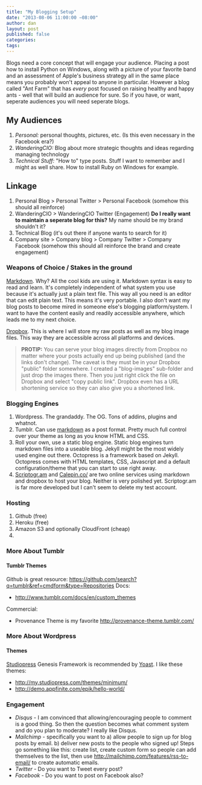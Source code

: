 ```yaml
---
title: "My Blogging Setup"
date: "2013-08-06 11:00:00 −08:00"
author: dan
layout: post
published: false
categories:
tags:
---
```

Blogs need a core concept that will engage your audience.  Placing a post how to install Python on Windows, along with a picture of your favorite band and an assessment of Apple's business strategy all in the same place means you probably won't appeal to anyone in particular.  However a blog called "Ant Farm" that has *every* post focused on raising healthy and happy ants - well that will build an audience for sure.  So if you have, or want, seperate audiences you will need seperate blogs.
<!-- more -->
## My Audiences
1. *Personal:* personal thoughts, pictures, etc.  (Is this even necessary in the Facebook era?)
2. *WanderingCIO:* Blog about more strategic thoughts and ideas regarding managing technology
3. *Technical Stuff:* "How to" type posts.  Stuff I want to remember and I might as well share.  How to install Ruby on Windows for example.

## Linkage
1. Personal Blog > Personal Twitter > Personal Facebook  (somehow this should all reinforce)
2. WanderingCIO > WanderingCIO Twitter (Engagement) **Do I really want to maintain a seperate blog for this?**  My name should be my brand shouldn't it?
3. Technical Blog (it's out there if anyone wants to search for it)
4. Company site > Company blog > Company Twitter > Company Facebook (somehow this should all reinforce the brand and create engagement)

### Weapons of Choice / Stakes in the ground

[Markdown][1].  Why? All the cool kids are using it.  Markdown syntax is easy to read and learn.  It's completely independent of what system you use because it's actually just a plain text file.  This way all you need is an editor that can edit plain text.  This means it's very portable. I also don't want my blog posts to become mired in someone else's blogging platform/system.  I want to have the content easily and readily accessible anywhere, which leads me to my next choice.

[Dropbox][2]. This is where I will store my raw posts as well as my blog image files. This way they are accessible across all platforms and devices.

> **PROTIP:**
> You can serve your blog images directly from Dropbox no matter where your posts
> actually end up being published (and the links don't change). The caveat is
> they must be in your Dropbox "public" folder somewhere.  I created a "blog-images"
> sub-folder and just drop the images there.  Then you just right click the file on
> Dropbox and select "copy public link".  Dropbox even has a URL shortening service
> so they can also give you a shortened link.

<!-- more -->

### Blogging Engines

1. Wordpress.  The grandaddy.  The OG.  Tons of addins, plugins and whatnot.
2. Tumblr.  Can use [markdown][1] as a post format.  Pretty much full control over your theme as long as you know HTML and CSS.
3. Roll your own, use a static blog engine. Static blog engines turn markdown files into a useable blog. Jekyll might be the most widely used engine out there. Octopress is a framework based on Jekyll. Octopress comes with HTML templates, CSS, Javascript and a default configuration/theme that you can start to use right away.
4. [Scriptogr.am][3] and [Calepin.co/][4] are two online services using markdown and dropbox to host your blog.  Neither is very polished yet.  Scriptogr.am is far more developed but I can't seem to delete my test account.

### Hosting
1. Github (free)
2. Heroku (free)
3. Amazon S3 and optionally CloudFront (cheap)
4.

### More About Tumblr

#### Tumblr Themes
Github is great resource: https://github.com/search?q=tumblr&ref=cmdform&type=Repositories
Docs:
* http://www.tumblr.com/docs/en/custom_themes

Commercial:
* Provenance Theme is my favorite  http://provenance-theme.tumblr.com/

### More About Wordpress

#### Themes
[Studiopress][3] Genesis Framework is recommended by [Yoast][4].
I like these themes:
* http://my.studiopress.com/themes/minimum/
* http://demo.appfinite.com/epik/hello-world/


### Engagement
* *Disqus* - I am convinced that allowing/encouraging people to comment is a good thing.  So then the question becomes what comment system and do you plan to moderate? I really like Disqus.
* *Mailchimp* - specifically you want to a) allow people to sign up for blog posts by email. b) deliver new posts to the people who signed up!  Steps go something like this: create list, create custom form so people can add themselves to the list, then use http://mailchimp.com/features/rss-to-email/ to create automatic emails.
* *Twitter* - Do you want to Tweet every post?
* *Facebook* - Do you want to post on Facebook also?


[1]:http://daringfireball.net/projects/markdown/
[2]:http://www.dropbox.com
[3]:http://www.studiopress.com/
[4]:http://yoast.com/schema-org-genesis-2-0/
